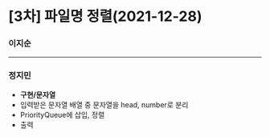 # [3차] 파일명 정렬(2021-12-28)
### 이지순
---
### 정지민
* **구현/문자열**
* 입력받은 문자열 배열 중 문자열을 head, number로 분리
* PriorityQueue에 삽입, 정렬
* 출력
